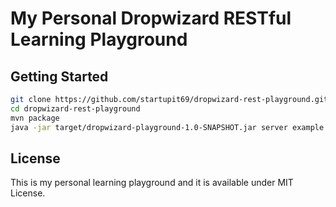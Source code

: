 # My Personal Dropwizard RESTful Learning Playground

## Getting Started

```bash
git clone https://github.com/startupit69/dropwizard-rest-playground.git
cd dropwizard-rest-playground
mvn package
java -jar target/dropwizard-playground-1.0-SNAPSHOT.jar server example.yml
```

## License

This is my personal learning playground and it is available under MIT License.
